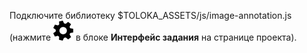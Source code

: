 Подключите библиотеку $TOLOKA_ASSETS/js/image-annotation.js (нажмите ![](../../../../../_images/settings.svg) в блоке **Интерфейс задания** на странице проекта).